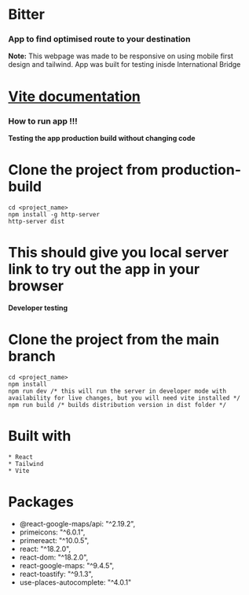 # Bitter
 

###  App to find optimised route to your destination

**Note:** 
This webpage was made to be responsive on using mobile first design and tailwind. App was built for testing inisde International Bridge 

# <a href="https://vitejs.dev/guide/">Vite documentation </a>

###  How to run app !!!

  **Testing the app production build without changing code**
  # Clone the project from production-build
```
cd <project_name>
npm install -g http-server
http-server dist
```  
  # This should give you local server link to try out the app in your browser
  
  **Developer testing**
  # Clone the project from the main branch
  ```
cd <project_name>
npm install
npm run dev /* this will run the server in developer mode with availability for live changes, but you will need vite installed */
npm run build /* builds distribution version in dist folder */

```

# Built with

    * React
    * Tailwind
    * Vite

# Packages

  * @react-google-maps/api: "^2.19.2",
  * primeicons: "^6.0.1",
  * primereact: "^10.0.5",
  * react: "^18.2.0",
  * react-dom: "^18.2.0",
  * react-google-maps: "^9.4.5",
  * react-toastify: "^9.1.3",
  * use-places-autocomplete: "^4.0.1"
